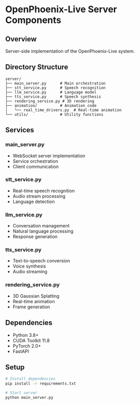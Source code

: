 # OpenPhoenix-Live Server Components

## Overview
Server-side implementation of the OpenPhoenix-Live system.

## Directory Structure
```plaintext
server/
├── main_server.py      # Main orchestration
├── stt_service.py      # Speech recognition
├── llm_service.py      # Language model
├── tts_service.py      # Speech synthesis
├── rendering_service.py # 3D rendering
├── animation/          # Animation code
│   └── real_time_drivers.py  # Real-time animation
└── utils/              # Utility functions
```

## Services

### main_server.py
- WebSocket server implementation
- Service orchestration
- Client communication

### stt_service.py
- Real-time speech recognition
- Audio stream processing
- Language detection

### llm_service.py
- Conversation management
- Natural language processing
- Response generation

### tts_service.py
- Text-to-speech conversion
- Voice synthesis
- Audio streaming

### rendering_service.py
- 3D Gaussian Splatting
- Real-time animation
- Frame generation

## Dependencies
- Python 3.8+
- CUDA Toolkit 11.8
- PyTorch 2.0+
- FastAPI

## Setup
```bash
# Install dependencies
pip install -r requirements.txt

# Start server
python main_server.py
```